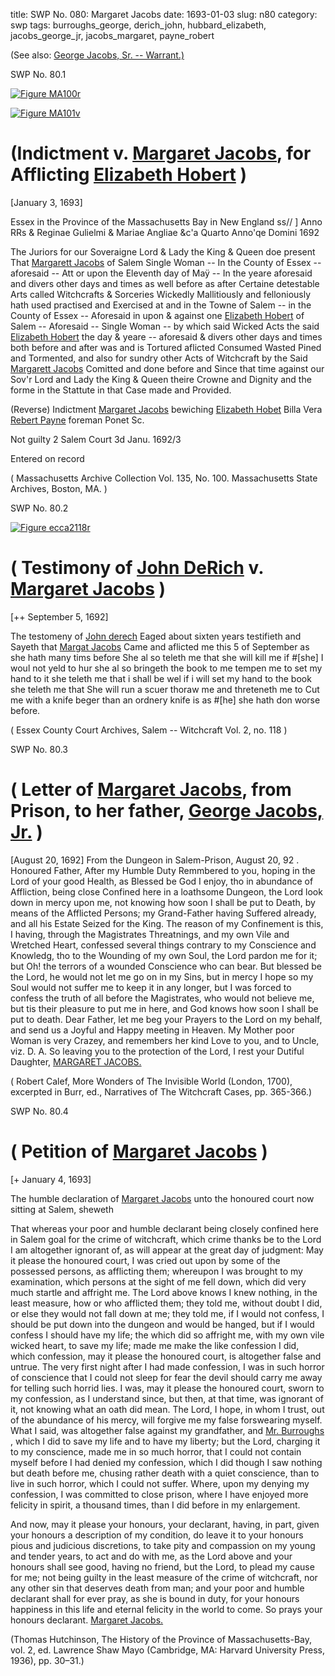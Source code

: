 title: SWP No. 080: Margaret Jacobs
date: 1693-01-03
slug: n80
category: swp
tags: burroughs_george, derich_john, hubbard_elizabeth, jacobs_george_jr, jacobs_margaret, payne_robert




(See also: [George Jacobs, Sr. -- Warrant.)](/n78.html#n78.1)

<div markdown class="doc" id="n80.1">

<div class="doc_id">SWP No. 80.1</div>

<span markdown class="figure">[![Figure MA100r](archives/MA135/small/MA100r.jpg)](archives/MA135/large/MA100r.jpg)</span>

<span markdown class="figure">[![Figure MA101v](archives/MA135/small/MA101v.jpg)](archives/MA135/large/MA101v.jpg)</span>

# (Indictment v. [Margaret Jacobs](/tag/jacobs_margaret.html), for Afflicting [Elizabeth Hobert](/tag/hubbard_elizabeth.html) )

[January 3, 1693] 

Essex in the Province of the Massachusetts Bay in New England ss// ] Anno RRs & Reginae Gulielmi & Mariae Angliae &c'a Quarto Anno'qe Domini 1692 

The Juriors for our Soveraigne Lord & Lady the King & Queen doe present That [Margarett Jacobs](/tag/jacobs_margaret.html) of Salem Single Woman -- In the County of Essex -- aforesaid -- Att or upon the Eleventh day of Maÿ -- In the yeare aforesaid and divers other days and times as well before as after Certaine detestable Arts called Witchcrafts & Sorceries Wickedly Mallitiously and felloniously hath used practised and Exercised at and in the Towne of Salem -- in the County of Essex -- Aforesaid in upon & against one [Elizabeth Hobert](/tag/hubbard_elizabeth.html) of Salem -- Aforesaid -- Single Woman -- by which said Wicked Acts the said [Elizabeth Hobert](/tag/hubbard_elizabeth.html) the day & yeare -- aforesaid & divers other days and times both before and after was and is Tortured aflicted Consumed Wasted Pined and Tormented, and also for sundry other Acts of Witchcraft by the Said [Margarett Jacobs](/tag/jacobs_margaret.html) Comitted and done before and Since that time against our Sov'r Lord and Lady the King & Queen theire Crowne and Dignity and the forme in the Stattute in that Case made and Provided.

(Reverse) Indictment [Margaret Jacobs](/tag/jacobs_margaret.html) 
bewiching [Elizabeth Hobet](/tag/hubbard_elizabeth.html) 
Billa Vera 
[Rebert Payne](/tag/payne_robert.html)
foreman
Ponet Sc. 

Not guilty 2 Salem Court 3d Janu. 1692/3

Entered on record 

( Massachusetts Archive Collection Vol. 135, No. 100. Massachusetts State Archives, Boston, MA. )


</div>



<div markdown class="doc" id="n80.2">

<div class="doc_id">SWP No. 80.2</div>


<span markdown class="figure">[![Figure ecca2118r](archives/ecca/thumb/ecca2118r.jpg)](archives/ecca/large/ecca2118r.jpg)</span>

# ( Testimony of [John DeRich](/tag/derich_john.html) v. [Margaret Jacobs](/tag/jacobs_margaret.html) )

[++ September 5, 1692]

The testomeny of [John derech](/tag/derich_john.html) Eaged about sixten years testifieth and Sayeth that [Margat Jacobs](/tag/jacobs_margaret.html) Came and aflicted me this 5 of September as she hath many tims before She al so teleth me that she will kill me if #[she] I woul not yeld to hur she al so bringeth the book to me tempen me to set my hand to it she teleth me that i shall be wel if i will set my hand to the book she teleth me that She will run a scuer thoraw me and threteneth me to Cut me with a knife beger than an ordnery knife is as #[he] she hath don worse before.

( Essex County Court Archives, Salem -- Witchcraft Vol. 2, no. 118 )


</div>



<div markdown class="doc" id="n80.3">

<div class="doc_id">SWP No. 80.3</div>


# ( Letter of  [Margaret Jacobs](/tag/jacobs_margaret.html), from Prison, to her father, [George Jacobs, Jr.](/tag/jacobs_george_jr.html) )

[August 20, 1692]
From the Dungeon  in Salem-Prison,  August 20, 92 . 
Honoured Father, 
After my Humble Duty Remmbered to you, hoping in the Lord of your good Health, as Blessed be God I enjoy, tho in abundance of Affliction, being close Confined here in a loathsome Dungeon, the Lord look down in mercy upon me, not knowing how soon I shall be put to Death, by means of the Afflicted Persons; my Grand-Father having Suffered already, and all his Estate Seized for the King. The reason of my Confinement is this, I having, through the Magistrates Threatnings, and my own Vile and Wretched Heart, confessed several things contrary to my Conscience and Knowledg, tho to the Wounding of my own Soul, the Lord pardon me for it; but Oh! the terrors of a wounded Conscience who can bear. But blessed be the Lord, he would not let me go on in my Sins, but in mercy I hope so my Soul would not suffer me to keep it in any longer, but I was forced to confess the truth of all before the Magistrates, who would not believe me, but tis their pleasure to put me in here, and God knows how soon I shall be put to death. Dear Father, let me beg your Prayers to the Lord on my behalf, and send us a Joyful and Happy meeting in Heaven. My Mother poor Woman is very Crazey, and  remembers her kind Love to you, and to Uncle, viz.  D. A. So leaving you to the protection of the Lord, I rest your Dutiful Daughter,
[MARGARET JACOBS.](/tag/jacobs_margaret.html) 

( Robert Calef,  More Wonders of The Invisible World (London, 1700), excerpted in Burr, ed.,  Narratives of The Witchcraft Cases, pp. 365-366.)

</div>



<div markdown class="doc" id="n80.4">

<div class="doc_id">SWP No. 80.4</div>


# ( Petition of [Margaret Jacobs](/tag/jacobs_margaret.html) )

[+ January 4, 1693]

The humble declaration of [Margaret Jacobs](/tag/jacobs_margaret.html) unto the honoured court now sitting at Salem, sheweth

That whereas your poor and humble declarant being closely confined here in Salem goal for the crime of witchcraft, which crime thanks be to the Lord I am altogether ignorant of, as will appear at the great day of judgment: May it please the honoured court, I was cried out upon by some of the possessed persons, as afflicting them; whereupon I was brought to my examination, which persons at the sight of me fell down, which did very much startle and affright me. The Lord above knows I knew nothing, in the least measure, how or who afflicted them; they told me, without doubt I did, or else they would not fall down at me; they told me, if I would not confess, I should be put down into the dungeon and would be hanged, but if I would confess I should have my life; the which did so affright me, with my own vile wicked heart, to save my life; made me make the like confession I did, which confession, may it please the honoured court, is altogether false and untrue. The very first night after I had made confession, I was in such horror of conscience that I could not sleep for fear the devil should carry me away for telling such horrid lies. I was, may it please the honoured court, sworn to my confession, as I understand since, but then, at that time, was ignorant of it, not knowing what an oath did mean. The Lord, I hope, in whom I trust, out of the abundance of his mercy, will forgive me my false forswearing myself. What I said, was altogether false against my grandfather, and [Mr. Burroughs](/tag/burroughs_george.html) , which I did to save my life and to have my liberty; but the Lord, charging it to my conscience, made me in so much horror, that I could not contain myself before I had denied my confession, which I did though I saw nothing but death before  me, chusing rather death with a quiet conscience, than to live in such horror, which I could not suffer. Where, upon my denying my confession, I was committed to close prison, where I have enjoyed more felicity in spirit, a thousand times, than I did before in my enlargement.

And now, may it please your honours, your declarant, having, in part, given your honours a description of my condition, do leave it to your honours pious and judicious discretions, to take pity and compassion on my young and tender years, to act and do with me, as the Lord above and your honours shall see good, having no friend, but the Lord, to plead my cause for me; not being guilty in the least measure of the crime of witchcraft, nor any other sin that deserves death from man; and your poor and humble declarant shall for ever pray, as she is bound in duty, for your honours happiness in this life and eternal felicity in the world to come. So prays your honours declarant. 
[Margaret Jacobs.](/tag/jacobs_margaret.html) 

(Thomas Hutchinson, The History of the Province of Massachusetts-Bay, vol. 2, ed. Lawrence Shaw Mayo (Cambridge, MA: Harvard University Press, 1936), pp. 30–31.)


</div>